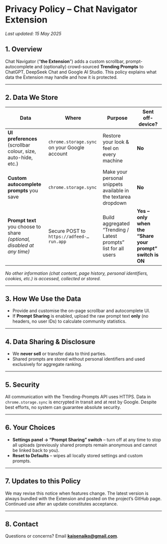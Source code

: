 # Privacy Policy – Chat Navigator Extension  
_Last updated: 15 May 2025_

## 1.  Overview  
Chat Navigator (“**the Extension**”) adds a custom scrollbar, prompt-autocomplete and (optionally) crowd-sourced **Trending Prompts** to ChatGPT, DeepSeek Chat and Google AI Studio. This policy explains what data the Extension may handle and how it is protected.

---

## 2.  Data We Store

| Data | Where | Purpose | Sent off-device? |
|------|-------|---------|------------------|
| **UI preferences** (scrollbar colour, size, auto-hide, etc.) | `chrome.storage.sync` on your Google account | Restore your look & feel on every machine | **No** |
| **Custom autocomplete prompts** you save | `chrome.storage.sync` | Make your personal snippets available in the textarea dropdown | **No** |
| **Prompt text** you choose to share *(optional, disabled at any time)* | Secure POST to `https://adfeed-…run.app` | Build aggregated “Trending / Latest prompts” list for all users | **Yes – only when the “Share your prompt” switch is ON** |

*No other information (chat content, page history, personal identifiers, cookies, etc.) is accessed, collected or stored.*

---

## 3.  How We Use the Data  
* Provide and customise the on-page scrollbar and autocomplete UI.  
* If **Prompt Sharing** is enabled, upload the raw prompt text **only** (no headers, no user IDs) to calculate community statistics.

---

## 4.  Data Sharing & Disclosure  
* We **never sell** or transfer data to third parties.  
* Shared prompts are stored without personal identifiers and used exclusively for aggregate ranking.  

---

## 5.  Security  
All communication with the Trending-Prompts API uses HTTPS. Data in `chrome.storage.sync` is encrypted in transit and at rest by Google. Despite best efforts, no system can guarantee absolute security.

---

## 6.  Your Choices  
* **Settings panel → “Prompt Sharing” switch** – turn off at any time to stop all uploads (previously shared prompts remain anonymous and cannot be linked back to you).  
* **Reset to Defaults** – wipes all locally stored settings and custom prompts.  

---

## 7.  Updates to this Policy  
We may revise this notice when features change. The latest version is always bundled with the Extension and posted on the project’s GitHub page. Continued use after an update constitutes acceptance.

---

## 8.  Contact  
Questions or concerns? Email **kaisenaiko@gmail.com**.
